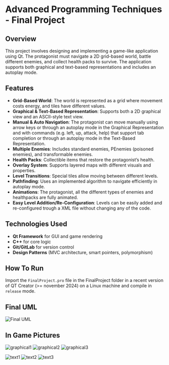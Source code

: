 # Advanced Programming Techniques - Final Project

## Overview
This project involves designing and implementing a game-like application using Qt. The protagonist must navigate a 2D grid-based world, battle different enemies, and collect health packs to survive. The application supports both graphical and text-based representations and includes an autoplay mode.

## Features
- **Grid-Based World**: The world is represented as a grid where movement costs energy, and tiles have different values.
- **Graphical & Text-Based Representation**: Supports both a 2D graphical view and an ASCII-style text view.
- **Manual & Auto Navigation**: The protagonist can move manually using arrow keys or through an autoplay mode in the Graphical Representation and with commands (e.g. left, up, attack, help) that support tab completion or through an autoplay mode in the Text-Based Representation.
- **Multiple Enemies**: Includes standard enemies, PEnemies (poisoned enemies), and transformable enemies.
- **Health Packs**: Collectible items that restore the protagonist’s health.
- **Overlay System**: Supports layered maps with different visuals and properties.
- **Level Transitions**: Special tiles allow moving between different levels.
- **Pathfinding**: Uses an implemented algorithm to navigate efficiently in autoplay mode.
- **Animations**: The protagonist, all the different types of enemies and healthpacks are fully animated.
- **Easy Level Addition/Re-Configuration**: Levels can be easily added and re-configured trough a XML file without changing any of the code.

## Technologies Used
- **Qt Framework** for GUI and game rendering
- **C++** for core logic
- **Git/GitLab** for version control
- **Design Patterns** (MVC architecture, smart pointers, polymorphism)

## How To Run
Import the `FinalProject.pro` file in the FinalProject folder in a recent version of QT Creator (>= november 2024) on a Linux machine and compile in `release` mode.

## Final UML

![Final UML](https://github.com/woutlyen/Advanced-Programming-Techniques-Final-Project/blob/main/UML%2025-01-06.svg)

## In Game Pictures

![graphical1](https://github.com/woutlyen/Advanced-Programming-Techniques-Final-Project/blob/main/images/graph1.png) ![graphical2](https://github.com/woutlyen/Advanced-Programming-Techniques-Final-Project/blob/main/images/graph2.png) ![graphical3](https://github.com/woutlyen/Advanced-Programming-Techniques-Final-Project/blob/main/images/graph3.png)

![text1](https://github.com/woutlyen/Advanced-Programming-Techniques-Final-Project/blob/main/images/text1.png) ![text2](https://github.com/woutlyen/Advanced-Programming-Techniques-Final-Project/blob/main/images/text2.png) ![text3](https://github.com/woutlyen/Advanced-Programming-Techniques-Final-Project/blob/main/images/text3.png)
